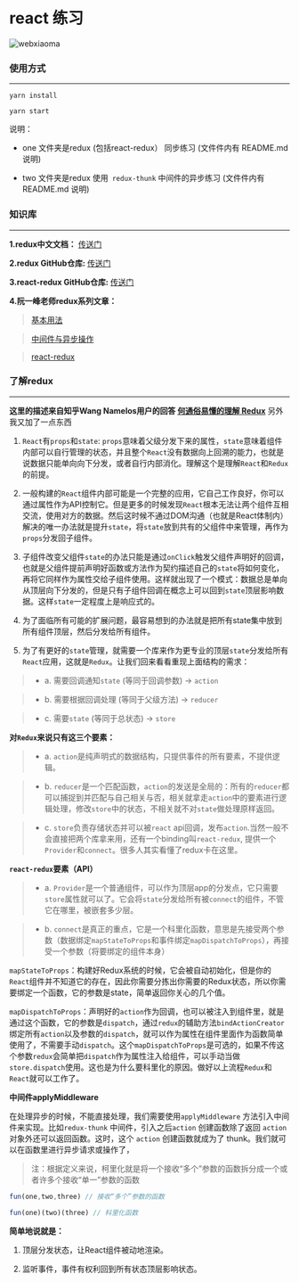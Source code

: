 # react 练习

![webxiaoma](https://webxiaoma.github.io/other/manong.jpg)


### 使用方式

***

```
yarn install

yarn start
```

说明：

- one 文件夹是redux (包括react-redux） 同步练习 (文件件内有 README.md 说明)

- two 文件夹是redux 使用` redux-thunk` 中间件的异步练习 (文件件内有 README.md 说明)



### 知识库

****

**1.redux中文文档：** [传送门](http://cn.redux.js.org/index.html)

**2.redux GitHub仓库:** [传送门](https://github.com/reactjs/redux)
 
**3.react-redux GitHub仓库:** [传送门](https://github.com/reactjs/react-redux)

**4.阮一峰老师redux系列文章：**

>[基本用法](http://www.ruanyifeng.com/blog/2016/09/redux_tutorial_part_one_basic_usages.html)

>[中间件与异步操作](http://www.ruanyifeng.com/blog/2016/09/redux_tutorial_part_two_async_operations.html)

>[react-redux](http://www.ruanyifeng.com/blog/2016/09/redux_tutorial_part_three_react-redux.html)


### 了解redux

****

**这里的描述来自知乎Wang Namelos用户的回答 [何通俗易懂的理解 Redux](https://www.zhihu.com/question/41312576/answer/90782136)** 另外我又加了一点东西


1. `React`有`props`和`state`: `props`意味着父级分发下来的属性，`state`意味着组件内部可以自行管理的状态，并且整个`React`没有数据向上回溯的能力，也就是说数据只能单向向下分发，或者自行内部消化。理解这个是理解`React`和`Redux`的前提。

2. 一般构建的`React`组件内部可能是一个完整的应用，它自己工作良好，你可以通过属性作为API控制它。但是更多的时候发现`React`根本无法让两个组件互相交流，使用对方的数据。然后这时候不通过DOM沟通（也就是React体制内）解决的唯一办法就是提升`state`，将`state`放到共有的父组件中来管理，再作为`props`分发回子组件。

3. 子组件改变父组件`state`的办法只能是通过`onClick`触发父组件声明好的回调，也就是父组件提前声明好函数或方法作为契约描述自己的`state`将如何变化，再将它同样作为属性交给子组件使用。这样就出现了一个模式：数据总是单向从顶层向下分发的，但是只有子组件回调在概念上可以回到`state`顶层影响数据。这样`state`一定程度上是响应式的。

4. 为了面临所有可能的扩展问题，最容易想到的办法就是把所有state集中放到所有组件顶层，然后分发给所有组件。

5. 为了有更好的`state`管理，就需要一个库来作为更专业的顶层`state`分发给所有`React`应用，这就是`Redux`。让我们回来看看重现上面结构的需求：

> - a. 需要回调通知`state` (等同于回调参数) -> `action`

> - b. 需要根据回调处理 (等同于父级方法) -> `reducer`

> - c. 需要`state` (等同于总状态) -> `store`
 

 **对`Redux`来说只有这三个要素：**
 
> - a. `action`是纯声明式的数据结构，只提供事件的所有要素，不提供逻辑。
 
> - b. `reducer`是一个匹配函数，`action`的发送是全局的：所有的`reducer`都可以捕捉到并匹配与自己相关与否，相关就拿走`action`中的要素进行逻辑处理，修改`store`中的状态，不相关就不对`state`做处理原样返回。
 
> - c. `store`负责存储状态并可以被`react` api回调，发布`action`.当然一般不会直接把两个库拿来用，还有一个binding叫`react-redux`, 提供一个`Provider`和`connect`。很多人其实看懂了redux卡在这里。
 
 **`react-redux`要素（API）**

> - a. `Provider`是一个普通组件，可以作为顶层app的分发点，它只需要`store`属性就可以了。它会将`state`分发给所有被`connect`的组件，不管它在哪里，被嵌套多少层。

> - b. `connect`是真正的重点，它是一个科里化函数，意思是先接受两个参数（数据绑定`mapStateToProps`和事件绑定`mapDispatchToProps`），再接受一个参数（将要绑定的组件本身）
 
 `mapStateToProps`：构建好Redux系统的时候，它会被自动初始化，但是你的`React`组件并不知道它的存在，因此你需要分拣出你需要的Redux状态，所以你需要绑定一个函数，它的参数是state，简单返回你关心的几个值。
 
 `mapDispatchToProps`：声明好的`action`作为回调，也可以被注入到组件里，就是通过这个函数，它的参数是`dispatch`，通过`redux`的辅助方法`bindActionCreator`绑定所有`action`以及参数的`dispatch`，就可以作为属性在组件里面作为函数简单使用了，不需要手动`dispatch`。这个`mapDispatchToProps`是可选的，如果不传这个参数`redux`会简单把`dispatch`作为属性注入给组件，可以手动当做`store.dispatch`使用。这也是为什么要科里化的原因。做好以上流程`Redux`和`React`就可以工作了。

 
**中间件applyMiddleware**

在处理异步的时候，不能直接处理，我们需要使用`applyMiddleware` 方法引入中间件来实现。比如`redux-thunk` 中间件，引入之后`action` 创建函数除了返回 `action` 对象外还可以返回函数。这时，这个 `action` 创建函数就成为了 thunk。我们就可以在函数里进行异步请求或操作了，



 >注：根据定义来说，柯里化就是将一个接收“多个”参数的函数拆分成一个或者许多个接收“单一”参数的函数

 ```javascript
 fun(one,two,three) // 接收“多个”参数的函数
 
 fun(one)(two)(three) // 科里化函数
 ```

 **简单地说就是：**
 
 1. 顶层分发状态，让React组件被动地渲染。
 
 2. 监听事件，事件有权利回到所有状态顶层影响状态。